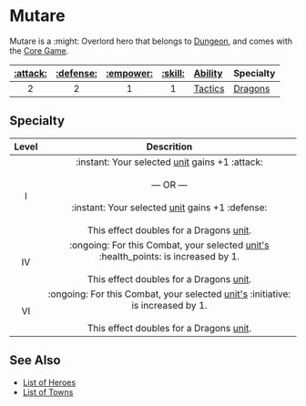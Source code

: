 # Mutare

Mutare is a :might: Overlord hero that belongs to [Dungeon](../towns/dungeon.md), and comes with the [Core Game](../content.md).

| [:attack:](../statistics/attack.md) | [:defense:](../statistics/defense.md) | [:empower:](../statistics/power.md) | [:skill:](../statistics/knowledge.md) | [Ability](../abilities.md) | Specialty |
| :---: | :---: | :---: | :---: | :--- | :--- |
| 2 | 2 | 1 | 1 | [Tactics](../abilities/tactics.md) | [Dragons](#specialty) |


## Specialty

| Level | Descrition |
| :---: | :---: |
| Ⅰ | :instant: Your selected [unit](../units.md) gains +1 :attack:<br><br>— OR —<br><br>:instant: Your selected [unit](../units.md) gains +1 :defense:<br><br>This effect doubles for a Dragons [unit](../units.md). |
| Ⅳ | :ongoing: For this Combat, your selected [unit's](../units.md) :health_points: is increased by 1.<br><br>This effect doubles for a Dragons [unit](../units.md). |
| Ⅵ | :ongoing: For this Combat, your selected [unit's](../units.md) :initiative: is increased by 1.<br><br>This effect doubles for a Dragons [unit](../units.md). |


## See Also

- [List of Heroes](../heroes.md)
- [List of Towns](../towns.md)
